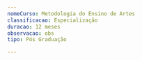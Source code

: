 ```yaml
---
nomeCurso: Metodologia do Ensino de Artes
classificacao: Especialização
duracao: 12 meses
observacao: obs
tipo: Pós Graduação

---
```


